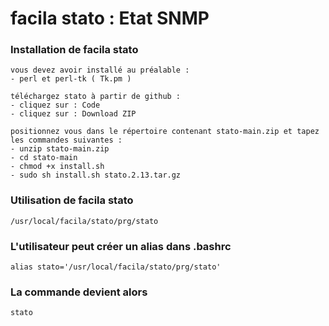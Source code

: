 # facila stato : Etat SNMP
### Installation de facila stato
```
vous devez avoir installé au préalable :
- perl et perl-tk ( Tk.pm )

téléchargez stato à partir de github :
- cliquez sur : Code
- cliquez sur : Download ZIP

positionnez vous dans le répertoire contenant stato-main.zip et tapez les commandes suivantes :
- unzip stato-main.zip
- cd stato-main
- chmod +x install.sh
- sudo sh install.sh stato.2.13.tar.gz
```
### Utilisation de facila stato
```
/usr/local/facila/stato/prg/stato
```
### L'utilisateur peut créer un alias dans .bashrc
```
alias stato='/usr/local/facila/stato/prg/stato'
```
### La commande devient alors
```
stato
```
